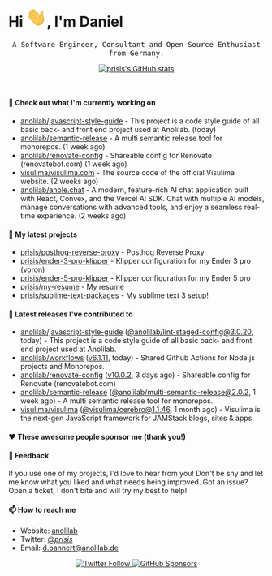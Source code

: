 <h1>Hi <img src="https://github.com/prisis/prisis/blob/main/images/hi.gif?raw=true" width="40px" />, I'm Daniel</h1>
<p align="center">
    <samp>A Software Engineer, Consultant and Open Source Enthusiast from Germany.</samp>
</p>

<p align="center">
    <a href="https://github.com/prisis">
        <img alt="prisis's GitHub stats" src="https://github-readme-stats.vercel.app/api?username=prisis&count_private=true&show_icons=true&hide_title=true&include_all_commits=true">
    </a>
</p>

<br/>

#### 👷 Check out what I'm currently working on

- [anolilab/javascript-style-guide](https://github.com/anolilab/javascript-style-guide) - This project is a code style guide of all basic back- and front end project used at Anolilab. (today)
- [anolilab/semantic-release](https://github.com/anolilab/semantic-release) - A multi semantic release tool for monorepos. (1 week ago)
- [anolilab/renovate-config](https://github.com/anolilab/renovate-config) - Shareable config for Renovate (renovatebot.com) (1 week ago)
- [visulima/visulima.com](https://github.com/visulima/visulima.com) - The source code of the official Visulima website. (2 weeks ago)
- [anolilab/anole.chat](https://github.com/anolilab/anole.chat) - A modern, feature-rich AI chat application built with React, Convex, and the Vercel AI SDK. Chat with multiple AI models, manage conversations with advanced tools, and enjoy a seamless real-time experience. (2 weeks ago)

#### 🌱 My latest projects

- [prisis/posthog-reverse-proxy](https://github.com/prisis/posthog-reverse-proxy) - Posthog Reverse Proxy
- [prisis/ender-3-pro-klipper](https://github.com/prisis/ender-3-pro-klipper) - Klipper configuration for my Ender 3 pro (voron)
- [prisis/ender-5-pro-klipper](https://github.com/prisis/ender-5-pro-klipper) - Klipper configuration for my Ender 5 pro
- [prisis/my-resume](https://github.com/prisis/my-resume) - My resume
- [prisis/sublime-text-packages](https://github.com/prisis/sublime-text-packages) - My sublime text 3 setup!

#### 🔭 Latest releases I've contributed to

- [anolilab/javascript-style-guide](https://github.com/anolilab/javascript-style-guide) ([@anolilab/lint-staged-config@3.0.20](https://github.com/anolilab/javascript-style-guide/releases/tag/%40anolilab/lint-staged-config%403.0.20), today) - This project is a code style guide of all basic back- and front end project used at Anolilab.
- [anolilab/workflows](https://github.com/anolilab/workflows) ([v6.1.11](https://github.com/anolilab/workflows/releases/tag/v6.1.11), today) - Shared Github Actions for Node.js projects and Monorepos.
- [anolilab/renovate-config](https://github.com/anolilab/renovate-config) ([v10.0.2](https://github.com/anolilab/renovate-config/releases/tag/v10.0.2), 3 days ago) - Shareable config for Renovate (renovatebot.com)
- [anolilab/semantic-release](https://github.com/anolilab/semantic-release) ([@anolilab/multi-semantic-release@2.0.2](https://github.com/anolilab/semantic-release/releases/tag/%40anolilab/multi-semantic-release%402.0.2), 1 week ago) - A multi semantic release tool for monorepos.
- [visulima/visulima](https://github.com/visulima/visulima) ([@visulima/cerebro@1.1.46](https://github.com/visulima/visulima/releases/tag/%40visulima/cerebro%401.1.46), 1 month ago) - Visulima is the next-gen JavaScript framework for JAMStack blogs, sites &amp; apps.

#### ❤️ These awesome people sponsor me (thank you!)


#### 💬 Feedback

If you use one of my projects, I'd love to hear from you! Don't be shy and let me know what you liked
and what needs being improved. Got an issue? Open a ticket, I don't bite and will try my best to help!

#### 📫 How to reach me

- Website: [anolilab](https://anolilab.com)
- Twitter: [@_prisis_](https://twitter.com/_prisis_)
- Email: [d.bannert@anolilab.de](mailto://d.bannert@anolilab.de)

<p align="center">
    <a href="https://twitter.com/_prisis_">
        <img alt="Twitter Follow" src="https://img.shields.io/twitter/follow/_prisis_?style=for-the-badge">
    </a>
    <a href="https://github.com/sponsors/prisis">
        <img alt="GitHub Sponsors" src="https://img.shields.io/static/v1?label=Sponsor&message=%E2%9D%A4&logo=GitHub&style=for-the-badge">
    </a>
</p>
